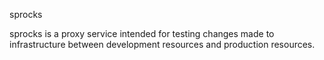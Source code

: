 sprocks

sprocks is a proxy service intended for testing changes made
to infrastructure between development resources and production
resources.
